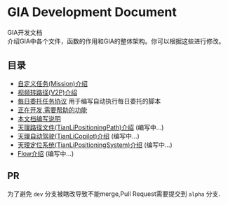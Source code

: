 # GIA Development Document
GIA开发文档  
介绍GIA中各个文件，函数的作用和GIA的整体架构。你可以根据这些进行修改。

## 目录 <!-- {docsify-ignore} -->

- [自定义任务(Mission)介绍](mission.md)
- [视频转路径(V2P)介绍](video2path.md)
- [每日委托任务协议](commission.md) 用于编写自动执行每日委托的脚本
- [正在开发,需要帮助的功能](need_help.md)
- [本文档编写说明](write_doc.md)
- [天理路径文件(TianLiPositioningPath)介绍](TianLiPositioningPath.md) (编写中...)
- [天理自动驾驶(TianLiCopilot)介绍](TianLiCopilot.md) (编写中...)
- [天理定位系统(TianLiPositioningSystem)介绍](TianLiPositioningSystem.md) (编写中...)
- [Flow介绍](flow.md) (编写中...)

## PR <!-- {docsify-ignore} -->
为了避免 `dev` 分支被瞎改导致不能merge,Pull Request需要提交到 `alpha` 分支.